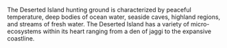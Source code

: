 The Deserted Island hunting ground is characterized by peaceful temperature, deep bodies of ocean water, seaside caves, highland regions, and streams of fresh water. The Deserted Island has a variety of micro-ecosystems within its heart ranging from a den of jaggi to the expansive coastline.